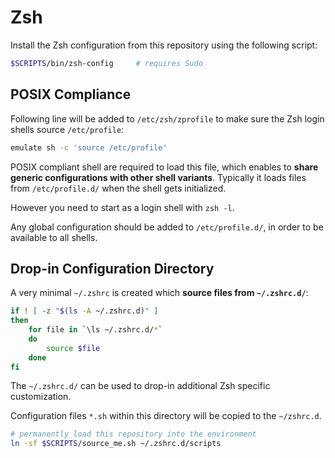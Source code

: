 # Zsh

Install the Zsh configuration from this repository using the following script:

```bash
$SCRIPTS/bin/zsh-config     # requires Sudo
```

## POSIX Compliance

Following line will be added to `/etc/zsh/zprofile` to make sure the Zsh login
shells source `/etc/profile`:

```bash
emulate sh -c 'source /etc/profile'
```

POSIX compliant shell are required to load this file, which enables to **share
generic configurations with other shell variants**. Typically it loads files
from `/etc/profile.d/` when the shell gets initialized.

However you need to start as a login shell with `zsh -l`.

Any global configuration should be added to `/etc/profile.d/`, in order to be
available to all shells.

## Drop-in Configuration Directory

A very minimal `~/.zshrc` is created which **source files from `~/.zshrc.d/`**:

```bash
if ! [ -z "$(ls -A ~/.zshrc.d)" ]
then
	for file in `\ls ~/.zshrc.d/*`
	do
  		source $file
	done
fi
```

The `~/.zshrc.d/` can be used to drop-in additional Zsh specific customization.

Configuration files `*.sh` within this directory will be copied to the
`~/zshrc.d`.

```bash
# permanently load this repository into the environment
ln -sf $SCRIPTS/source_me.sh ~/.zshrc.d/scripts
```


